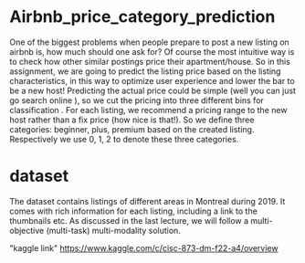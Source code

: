 # Airbnb_price_category_prediction 


One of the biggest problems when people prepare to post a new listing on airbnb is, how much should one ask for? Of course the most intuitive 
way is to check how other similar postings price their apartment/house. So in this assignment, we are going to predict the listing price based 
on the listing characteristics, in this way to optimize user experience and lower the bar to be a new host!
Predicting the actual price could be simple (well you can just go search online ), so we cut the pricing into three different bins for classification .
For each listing, we recommend a pricing range to the new host rather than a fix price (how nice is that!). So we define three categories: beginner, 
plus, premium based on the created listing. Respectively we use 0, 1, 2 to denote these three categories.

# dataset

The dataset contains listings of different areas in Montreal during 2019. It comes with rich information for each listing, including a link to the thumbnails 
etc. As discussed in the last lecture, we will follow a multi-objective (multi-task) multi-modality solution.


"kaggle link" https://www.kaggle.com/c/cisc-873-dm-f22-a4/overview
